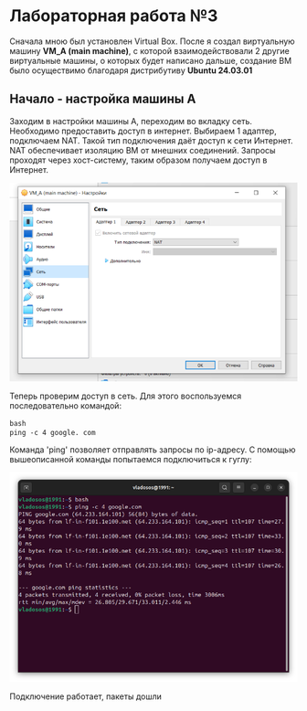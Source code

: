 # Лабораторная работа №3
Сначала мною был установлен Virtual Box. После я создал виртуальную машину **VM_A (main machine)**, с которой взаимодействовали 2 другие виртуальные машины, о которых будет написано дальше, создание ВМ было осуществимо благодаря дистрибутиву **Ubuntu 24.03.01**
## Начало - настройка машины А 
Заходим в настройки машины А, переходим во вкладку сеть. Необходимо предоставить доступ в интернет. Выбираем 1 адаптер, подключаем NAT. Такой тип подключения даёт доступ к сети Интернет. NAT обеспечивает изоляцию ВМ от мнешних соединений. Запросы проходят через хост-систему, таким образом получаем доступ в Интернет.


![png1](image1.png)


Теперь проверим доступ в сеть. Для этого воспользуемся последовательно командой:
```
bash
ping -c 4 google. com
```
Команда 'ping'  позволяет отправлять запросы по ip-адресу.
С помощью вышеописанной команды попытаемся подключиться к гуглу:


![png2](image2.png)


Подключение работает, пакеты дошли
